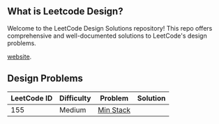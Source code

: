 ## What is Leetcode Design?

Welcome to the LeetCode Design Solutions repository! This repo offers comprehensive and well-documented solutions to LeetCode's design problems.

[website](https://leetcode.com/tag/design/).

## Design Problems

| LeetCode ID | Difficulty | Problem                                                      | Solution |
|-------------|------------|--------------------------------------------------------------|----------|
| 155         | Medium     | [Min Stack](https://leetcode.com/problems/min-stack/description/) |          |
